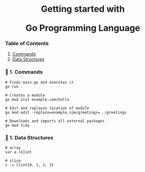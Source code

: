 <h1 align="center">
<p>Getting started with</p>
  Go Programming Language
</h1>

### Table of Contents

1. [Commands](#commands)
2. [Data Structures](#data-structures)

### 🚀 1. Commands

```
# Finds main.go and executes it
go run .
```

```
# Creates a module
go mod init example.com/hello
```

```
# Edit and replaces location of module
go mod edit -replace=example.com/greetings=../greetings
```

```
# Downloads and imports all external packages
go mod tidy
```

### 🚀 1. Data Structures

```
# array
var a [4]int
```

```
# slice
s := []int{0, 1, 2, 3}
```
